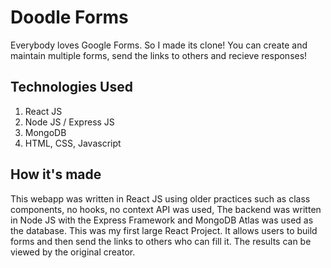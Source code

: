 # Doodle Forms

Everybody loves Google Forms. So I made its clone! You can create and maintain multiple forms, send the links to others and recieve responses!

## Technologies Used

1. React JS 
2. Node JS / Express JS 
3. MongoDB 
4. HTML, CSS, Javascript

## How it's made

This webapp was written in React JS using older practices such as class components, no hooks, no context API was used, The backend was written in Node JS with the Express Framework and MongoDB Atlas was used as the database. This was my first large React Project. It allows users to build forms and then send the links to others who can fill it. The results can be viewed by the original creator.
